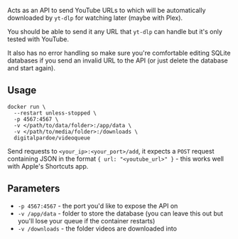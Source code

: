 Acts as an API to send YouTube URLs to which will be automatically downloaded by `yt-dlp` for watching later (maybe with Plex).

You should be able to send it any URL that `yt-dlp` can handle but it's only tested with YouTube.

It also has no error handling so make sure you're comfortable editing SQLite databases if you send an invalid URL to the API (or just delete the database and start again). 

## Usage

```
docker run \
  --restart unless-stopped \
  -p 4567:4567 \
  -v </path/to/data/folder>:/app/data \
  -v </path/to/media/folder>:/downloads \
  digitalpardoe/videoqueue
```

Send requests to `<your_ip>:<your_port>/add`, it expects a `POST` request containing JSON in the format `{ url: "<youtube_url>" }` - this works well with Apple's Shortcuts app.

## Parameters

* `-p 4567:4567` - the port you'd like to expose the API on
* `-v /app/data` - folder to store the database (you can leave this out but you'll lose your queue if the container restarts)
* `-v /downloads` - the folder videos are downloaded into
